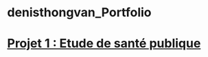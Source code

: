# denisthongvan_Portfolio

# [Projet 1 : Etude de santé publique](https://github.com/denisthongvan/Etude-de-sante-publique)
